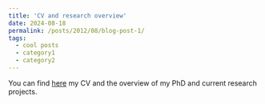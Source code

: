 ```yaml
---
title: 'CV and research overview'
date: 2024-08-18
permalink: /posts/2012/08/blog-post-1/
tags:
  - cool posts
  - category1
  - category2
---
```


You can find [here](../files/autoCV.pdf) my CV and the overview of my PhD and current research projects.


